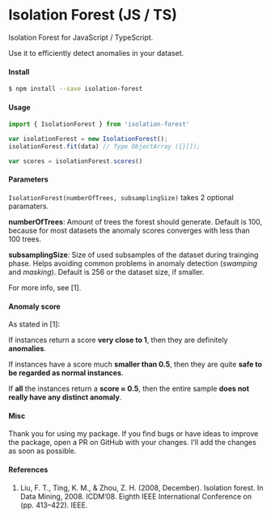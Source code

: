 # Isolation Forest (JS / TS)
Isolation Forest for JavaScript / TypeScript.

Use it to efficiently detect anomalies in your dataset.

#### Install

```sh
$ npm install --save isolation-forest
```

#### Usage

```javascript
import { IsolationForest } from 'isolation-forest'

var isolationForest = new IsolationForest();
isolationForest.fit(data) // Type ObjectArray ({}[]); 

var scores = isolationForest.scores()
```

#### Parameters

`IsolationForest(numberOfTrees, subsamplingSize)` takes 2 optional paramaters.

**numberOfTrees**:
Amount of trees the forest should generate. Default is 100, because for most datasets the anomaly scores converges with less than 100 trees.

**subsamplingSize**:
 Size of used subsamples of the dataset during trainging phase. Helps avoiding common problems in anomaly detection (*swamping* and *masking*). Default is 256 or the dataset size, if smaller.

For more info, see [1].

#### Anomaly score

As stated in [1]:

If instances return a score **very close to 1**, then they are definitely **anomalies**.

If instances have a score much **smaller than 0.5**, then they are quite **safe to be regarded as normal instances**.

If **all** the instances return a **score ≈ 0.5**, then the entire sample **does not really have any distinct anomaly**.

#### Misc

Thank you for using my package. If you find bugs or have ideas to improve the package, open a PR on GitHub with your changes. I'll add the changes as soon as possible.


#### References

1. Liu, F. T., Ting, K. M., & Zhou, Z. H. (2008, December). Isolation forest. In Data Mining, 2008. ICDM’08. Eighth IEEE International Conference on (pp. 413–422). IEEE.

